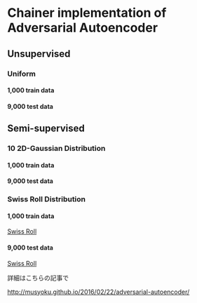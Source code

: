 # Chainer implementation of Adversarial Autoencoder

## Unsupervised

### Uniform

#### 1,000 train data
#### 9,000 test data

## Semi-supervised

### 10 2D-Gaussian Distribution

#### 1,000 train data
#### 9,000 test data

### Swiss Roll Distribution

#### 1,000 train data

[Swiss Roll](https://github.com/musyoku/adversarial-autoencoder/blob/master/example/swiss_roll_train_labeled_z.png?raw=true)

#### 9,000 test data

[Swiss Roll](https://github.com/musyoku/adversarial-autoencoder/blob/master/example/swiss_roll_test_labeled_z.png?raw=true)

詳細はこちらの記事で

http://musyoku.github.io/2016/02/22/adversarial-autoencoder/